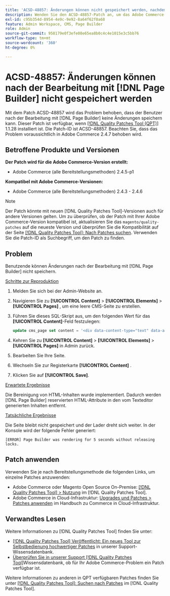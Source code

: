 ```yaml
---
title: 'ACSD-48857: Änderungen können nicht gespeichert werden, nachdem sie mit bearbeitet wurden [!DNL Page Builder]'
description: Wenden Sie den ACSD-48857-Patch an, um das Adobe Commerce-Problem zu beheben, bei dem Benutzende Änderungen nach der Bearbeitung mit nicht speichern können [!DNL Page Builder].
exl-id: c95b354d-8954-4e9c-9e92-8a64f62f0a68
feature: Admin Workspace, CMS, Page Builder
role: Admin
source-git-commit: 958179e0f3efe08e65ea8b0c4c4e1015e3c5bb76
workflow-type: tm+mt
source-wordcount: '360'
ht-degree: 0%

---
```


# ACSD-48857: Änderungen können nach der Bearbeitung mit [!DNL Page Builder] nicht gespeichert werden

Mit dem Patch ACSD-48857 wird das Problem behoben, dass der Benutzer nach der Bearbeitung mit [!DNL Page Builder] keine Änderungen speichern kann. Dieser Patch ist verfügbar, wenn [[!DNL Quality Patches Tool (QPT)]](/help/announcements/adobe-commerce-announcements/magento-quality-patches-released-new-tool-to-self-serve-quality-patches.md) 1.1.28 installiert ist. Die Patch-ID ist ACSD-48857. Beachten Sie, dass das Problem voraussichtlich in Adobe Commerce 2.4.7 behoben wird.

## Betroffene Produkte und Versionen

**Der Patch wird für die Adobe Commerce-Version erstellt:**

* Adobe Commerce (alle Bereitstellungsmethoden) 2.4.5-p1

**Kompatibel mit Adobe Commerce-Versionen:**

* Adobe Commerce (alle Bereitstellungsmethoden) 2.4.3 - 2.4.6

>[!NOTE]
>
>Der Patch könnte mit neuen [!DNL Quality Patches Tool]-Versionen auch für andere Versionen gelten. Um zu überprüfen, ob der Patch mit Ihrer Adobe Commerce-Version kompatibel ist, aktualisieren Sie das `magento/quality-patches` auf die neueste Version und überprüfen Sie die Kompatibilität auf der Seite [[!DNL Quality Patches Tool]: Nach Patches suchen](https://experienceleague.adobe.com/tools/commerce-quality-patches/index.html?lang=de). Verwenden Sie die Patch-ID als Suchbegriff, um den Patch zu finden.

## Problem

Benutzende können Änderungen nach der Bearbeitung mit [!DNL Page Builder] nicht speichern.

<u>Schritte zur Reproduktion</u>

1. Melden Sie sich bei der Admin-Website an.
1. Navigieren Sie zu **[!UICONTROL Content]** > **[!UICONTROL Elements]** > **[!UICONTROL Pages]** , um eine leere CMS-Seite zu erstellen.
1. Führen Sie dieses SQL-Skript aus, um den folgenden Wert für das **[!UICONTROL Content]**-Feld festzulegen:

   ```SQL
   update cms_page set content = '<div data-content-type="text" data-appearance="default" data-element="main"><h4 style="text-align: center;" contenteditable="true" data-placeholder="Edit Heading Text" data-content-type="heading" data-appearance="default" data-element="main">THE RULES</h4></div>' where page_id=8;
   ```

1. Kehren Sie zu **[!UICONTROL Content]** > **[!UICONTROL Elements]** > **[!UICONTROL Pages]** in Admin zurück.
1. Bearbeiten Sie Ihre Seite.
1. Wechseln Sie zur Registerkarte **[!UICONTROL Content]** .
1. Klicken Sie auf **[!UICONTROL Save]**.

<u>Erwartete Ergebnisse</u>

Die Bereinigung von HTML-Inhalten wurde implementiert. Dadurch werden [!DNL Page Builder] reservierten HTML-Attribute in den vom Texteditor generierten Inhalten entfernt.

<u>Tatsächliche Ergebnisse</u>

Die Seite bleibt nicht gespeichert und der Lader dreht sich weiter. In der Konsole wird der folgende Fehler generiert:

```
[ERROR] Page Builder was rendering for 5 seconds without releasing locks.
```

## Patch anwenden

Verwenden Sie je nach Bereitstellungsmethode die folgenden Links, um einzelne Patches anzuwenden:

* Adobe Commerce oder Magento Open Source On-Premise: [[!DNL Quality Patches Tool] > Nutzung](https://experienceleague.adobe.com/docs/commerce-operations/tools/quality-patches-tool/usage.html?lang=de) im [!DNL Quality Patches Tool].
* Adobe Commerce in Cloud-Infrastruktur: [Upgrades und Patches > Patches anwenden](https://experienceleague.adobe.com/docs/commerce-cloud-service/user-guide/develop/upgrade/apply-patches.html?lang=de) im Handbuch zu Commerce in Cloud-Infrastruktur.

## Verwandtes Lesen

Weitere Informationen zu [!DNL Quality Patches Tool] finden Sie unter:

* [[!DNL Quality Patches Tool] Veröffentlicht: Ein neues Tool zur Selbstbedienung hochwertiger Patches](/help/announcements/adobe-commerce-announcements/magento-quality-patches-released-new-tool-to-self-serve-quality-patches.md) in unserer Support-Wissensdatenbank.
* [Überprüfen Sie in unserer Support [!DNL Quality Patches Tool]](/help/support-tools/patches-available-in-qpt-tool/check-patch-for-magento-issue-with-magento-quality-patches.md)Wissensdatenbank, ob für Ihr Adobe Commerce-Problem ein Patch verfügbar ist.

Weitere Informationen zu anderen in QPT verfügbaren Patches finden Sie unter [[!DNL Quality Patches Tool]: Suchen nach Patches](https://experienceleague.adobe.com/tools/commerce-quality-patches/index.html?lang=de) im [!DNL Quality Patches Tool].
